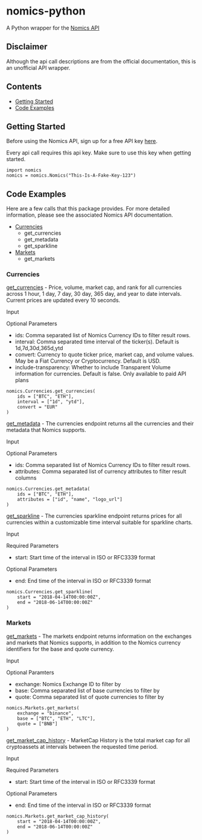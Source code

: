 # nomics-python
A Python wrapper for the [Nomics API](http://docs.nomics.com/)

## Disclaimer
Although the api call descriptions are from the official documentation, this is an unofficial API wrapper. 

## Contents
* [Getting Started](#getting-started)
* [Code Examples](#code-examples)

## Getting Started
Before using the Nomics API, sign up for a free API key [here](https://p.nomics.com/cryptocurrency-bitcoin-api).

Every api call requires this api key. Make sure to use this key when getting started. 
```
import nomics
nomics = nomics.Nomics("This-Is-A-Fake-Key-123")
```

## Code Examples
Here are a few calls that this package provides. For more detailed information, please see the associated Nomics API documentation. 
* [Currencies](#currencies)
    * get_currencies
    * get_metadata
    * get_sparkline
* [Markets](#markets)
    * get_markets

### Currencies
[get_currencies](https://docs.nomics.com/#operation/getCurrenciesTicker) - Price, volume, market cap, and rank for all currencies across 1 hour, 1 day, 7 day, 30 day, 365 day, and year to date intervals. Current prices are updated every 10 seconds.

Input

Optional Parameters
* ids:  Comma separated list of Nomics Currency IDs to filter result rows.
* interval: Comma separated time interval of the ticker(s). Default is 1d,7d,30d,365d,ytd
* convert: Currency to quote ticker price, market cap, and volume values. May be a Fiat Currency or Cryptocurrency. Default is USD. 
* include-transparency: Whether to include Transparent Volume information for currencies. Default is false. Only available to paid API plans

```
nomics.Currencies.get_currencies(
    ids = ["BTC", "ETH"],
    interval = ["1d", "ytd"],
    convert = "EUR"
)
```

[get_metadata](https://docs.nomics.com/#operation/getCurrencies) - The currencies endpoint returns all the currencies and their metadata that Nomics supports.

Input

Optional Parameters
* ids:  Comma separated list of Nomics Currency IDs to filter result rows.
* attributes: Comma separated list of currency attributes to filter result columns

```
nomics.Currencies.get_metadata(
    ids = ["BTC", "ETH"],
    attributes = ["id", "name", "logo_url"]
)
```

[get_sparkline](https://docs.nomics.com/#operation/getCurrenciesSparkline) - The currencies sparkline endpoint returns prices for all currencies within a customizable time interval suitable for sparkline charts.

Input

Required Parameters
* start: Start time of the interval in ISO or RFC3339 format

Optional Parameters
* end: End time of the interval in ISO or RFC3339 format

```
nomics.Currencies.get_sparkline(
    start = "2018-04-14T00:00:00Z",
    end = "2018-06-14T00:00:00Z"
)
```

### Markets

[get_markets](https://docs.nomics.com/#operation/getMarkets) - The markets endpoint returns information on the exchanges and markets that Nomics supports, in addition to the Nomics currency identifiers for the base and quote currency.

Input

Optional Paramters
* exchange: Nomics Exchange ID to filter by
* base: Comma separated list of base currencies to filter by
* quote: Comma separated list of quote currencies to filter by

```
nomics.Markets.get_markets(
    exchange = "binance",
    base = ["BTC", "ETH", "LTC"],
    quote = ["BNB"]
)
```

[get_market_cap_history](https://docs.nomics.com/#operation/getMarketCapHistory) - MarketCap History is the total market cap for all cryptoassets at intervals between the requested time period.

Input

Required Parameters
* start: Start time of the interval in ISO or RFC3339 format

Optional Parameters
* end: End time of the interval in ISO or RFC3339 format

```
nomics.Markets.get_market_cap_history(
    start = "2018-04-14T00:00:00Z",
    end = "2018-06-14T00:00:00Z"
)
```